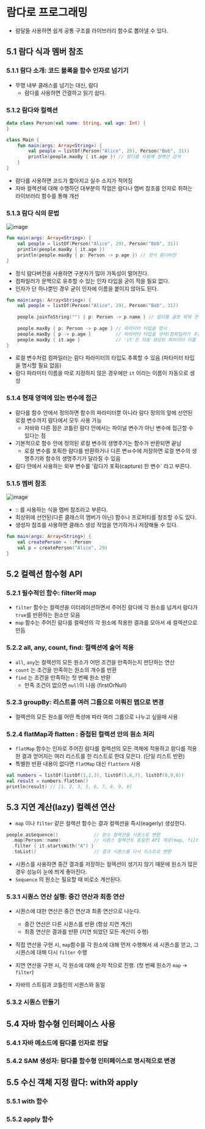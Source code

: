 # 람다로 프로그래밍
- 람달들 사용하면 쉽게 공통 구조를 라이브러리 함수로 뽑아낼 수 있다.

## 5.1 람다 식과 멤버 참조

### 5.1.1 람다 소개: 코드 블록을 함수 인자로 넘기기
- 무명 내부 클래스를 넘기는 대신, 람다
  - 람다를 사용하면 간결하고 읽기 쉽다. 

### 5.1.2 람다와 컬렉션
```kotlin
data class Person(val name: String, val age: Int) {
}

class Main {
    fun main(args: Array<String>) {
        val people = listOf(Person("Alice", 29), Person("Bob", 31))
        println(people.maxBy { it.age }) // 람다를 사용해 컬렉션 검색
    }
}
```
- 람다를 사용하면 코드가 짧아지고 실수 소지가 적어짐
- 자바 컬렉션에 대해 수행하던 대부분의 작업은 람다나 멤버 참조를 인자로 취하는 라이브러리 함수를 통해 개선

### 5.1.3 람다 식의 문법

![image](https://user-images.githubusercontent.com/7076334/230751180-c4604ed5-5b8e-4d4f-9306-5d9aec0ea88a.png)


```kotlin
fun main(args: Array<String>) {
    val people = listOf(Person("Alice", 29), Person("Bob", 31))
    println(people.maxBy { it.age })
    println(people.maxBy { p: Person -> p.age }) // 정식 람다버전
}
```
- 정식 람다버전을 사용하면 구분자가 많아 가독성이 떨어진다.
- 컴파일러가 문맥으로 유추할 수 있는 인자 타입을 굳이 적을 필요 없다.
- 인자가 단 하나뿐인 경우 굳이 인자에 이름을 붙이지 않아도 된다.

```kotlin
fun main(args: Array<String>) {
    val people = listOf(Person("Alice", 29), Person("Bob", 31))
    
    people.joinToString("") { p: Person -> p.name } // 람다를 괄호 밖에 전달
 
    people.maxBy { p: Person -> p.age } // 파라미터 타입을 명시
    people.maxBy { p -> p.age }         // 파라미터 타입을 생략(컴파일러가 추론)
    people.maxBy { it.age }             // 'it'은 자동 생성된 파라미터 이름 (디폴트 파라미터)
}
```
- 로컬 변수처럼 컴파일러는 람다 파라미터의 타입도 추록할 수 있음 (파타미터 타입을 명시할 필요 없음)
- 람다 파라미터 이름을 따로 지정하지 않은 경우에만 `it` 이라는 이름이 자동으로 생성


### 5.1.4 현재 영역에 있는 변수에 접근
- 람다를 함수 안에서 정의하면 함수의 파라미터뿐 아니라 람다 정의의 앞에 선언된 로컬 변수까지 람다에서 모두 사용 가능
  - 자바와 다른 점은 코틀린 람다 안에서는 파이널 변수가 아닌 변수에 접근할 수 있다는 점
- 기본적으로 함수 안에 정의된 로컬 변수의 생명주기는 함수가 반환되면 끝남 
  - 로컬 변수를 포획한 람다를 반환하거나 다른 변ㅂ수에 저장하면 로컬 변수의 생명주기와 함수의 생명주기가 달라질 수 있음
- 람다 안에서 사용하는 외부 변수를 '람다가 포획(capture) 한 변수` 라고 부른다.

### 5.1.5 멤버 참조
![image](https://user-images.githubusercontent.com/7076334/230752426-35c4542b-1fb1-4bc7-ba9b-121f1105003e.png)

- :: 를 사용하는 식을 멤버 참조라고 부른다.
- 최상위에 선언된(다른 클래스의 멤버가 아닌) 함수나 프로퍼티를 참조할 수도 있다.
- 생성자 참조를 사용하면 클래스 생성 작업을 연기하거나 저장해둘 수 있다.
```kotlin
fun main(args: Array<String>) {
    val createPerson = ::Person
    val p = createPerson("Alice", 29)
}
```

## 5.2 컬렉션 함수형 API

### 5.2.1 필수적인 함수: filter와 map
- `filter` 함수는 컬렉션을 이터레이션하면서 주어진 람다에 각 원소를 넘겨서 람다가 `true`를 반환하는 원소만 모음
- `map` 함수는 주어진 람다를 컬렉션의 각 원소에 적용한 결과를 모아서 새 컬렉션으로 만듬

### 5.2.2 all, any, count, find: 컬렉션에 술어 적용
- `all`, `any`는 컬렉션의 모든 원소가 어떤 조건을 만족하는지 판단하는 연산
- `count` 는 조건을 만족하는 원소의 개수를 반환
- `find` 는 조건을 만족하는 첫 번째 원소 반환
  - 만족 조건이 없으면 `null`이 나옴 (firstOrNull) 

### 5.2.3 groupBy: 리스트를 여러 그룹으로 이뤄진 맵으로 변경
- 컬렉션의 모든 원소를 어떤 특성에 따라 여러 그룹으로 나누고 싶을때 사용

### 5.2.4 flatMap과 flatten : 중첩된 컬렉션 안의 원소 처리
- `flatMap` 함수는 인자로 주어진 람다를 컬렉션의 모든 객체에 적용하고 람다를 적용한 결과 얻어지는 여러 리스트를 한 리스트로 한데 모은다. (단일 리스트 반환)
- 특별한 반환 내용이 없다면 `flatMap` 대신 `flattern` 사용

```kotlin
val numbers = listOf(listOf(1,2,3), listOf(5,6,7), listOf(8,9,0))
val result = numbers.flatten()
println(result) // [1, 2, 3, 5, 6, 7, 8, 9, 0]
```

## 5.3 지연 계산(lazy) 컬렉션 연산
- `map` 이나 `filter` 같은 컬렉션 함수는 결과 컬렉션을 즉시(eagerly) 생성한다.

```kotlin
people.asSequence()             // 원소 컬렉션을 시퀀스로 변환
  .map(Person::name)            // 시퀀스 컬렉션도 동일한 API 제공(map, filter)
  .filter { it.startsWith("A") }
  .toList()                     // 결과 시퀀스를 다시 리스트로 변환
```
- 시퀀스를 사용하면 중간 결과를 저장하는 컬렉션이 생기지 않기 때문에 원소가 많은 경우 성능이 눈에 띄게 좋아진다.
- `Sequence` 의 원소는 필요할 때 비로소 계산된다.

### 5.3.1 시퀀스 연산 실행: 중간 연산과 최종 연산
- 시퀀스에 대한 연산은 중간 연산과 최종 연산으로 나눈다.
  - 중간 연산은 다른 시퀀스를 반환 (항상 지연 계산)
  - 최종 연산은 결과를 반환 (지연 되었던 모든 계산이 수행)

- 직접 연산을 구현 시, `map`함수를 각 원소에 대해 먼저 수행해서 새 시퀀스를 얻고, 그 시퀀스에 대해 다시 `filter` 수행
- 지연 연산을 구현 시, 각 원소에 대해 순차 적으로 진행. (첫 번째 원소가 `map` -> `filter`)

- 자바의 스트림과 코틀린의 시퀀스와 동일

### 5.3.2 시퀀스 만들기




## 5.4 자바 함수형 인터페이스 사용

### 5.4.1 자바 메소드에 람다를 인자로 전달

### 5.4.2 SAM 생성자: 람다를 함수형 인터페이스로 명시적으로 변경



## 5.5 수신 객체 지정 람다: with와 apply

### 5.5.1 with 함수

### 5.5.2 apply 함수



